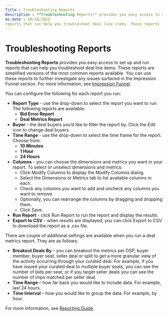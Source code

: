 ```yaml
---
Title : Troubleshooting Reports
Description : **Troubleshooting Reports** provides you easy access to set up and run
ms.date : 10/28/2023
reports that can help you troubleshoot deal line items. These reports
---
```



# Troubleshooting Reports



**Troubleshooting Reports** provides you easy access to set up and run
reports that can help you troubleshoot deal line items. These reports
are simplified versions of the most common reports available. You can
use these reports to further investigate any issues surfaced in the
Impression Funnel section. For
more information, see
<a href="curate-impression-funnel.md" class="xref">Impression
Funnel</a>.

You can configure the following for each report you run:

>

- **Report Type** - use the drop-down to select the report you want to
  run. The following reports are available:
  - **Bid Error Report**
  - **Deal Metrics Report**
- **Buyer** - the deal buyers you’d like to filter the report by. Click
  the Edit icon to change deal buyers.
- **Time Range** - use the drop-down to select the time frame for the
  report. Choose from:
  - **10 Minutes**
  - **1 Hour**
  - **24 Hours**
- **Columns** - you can choose the dimensions and metrics you want in
  your report. To select or unselect dimensions and metrics:
  - Click Modify Columns to display
    the Modify Columns dialog.
  - Select the Dimensions or
    Metrics tab to list available
    columns in each.
  - Check any columns you want to add and uncheck any columns you want
    to remove.
  - Optionally, you can rearrange the columns by dragging and dropping
    them.
  - Click Save.
- **Run Report** - click Run Report to
  run the report and display the results.
- **Export to CSV** - when results are displayed, you can click
  Export to CSV to download the report
  as a .csv file.



>

There are couple of additional settings are available when you run a
deal metrics report. They are as follows:

- **Breakout Deals By** – you can breakout the metrics per DSP, buyer
  member, buyer seat, seller deal or split to get a more granular view
  of the activity occurring through your curated deal. For example, if
  you have issued your curated deal to multiple buyer seats, you can see
  the number of bids per seat; or if you target seller deals you can see
  the number of imps matched per seller deal.
- **Time Range** – how far back you would like to include data. For
  example, last 24 hours.
- **Time Interval** – how you would like to group the data. For example,
  by hour.



For more information, see <a
href="curate_curate-standard/reporting-guide.md"
class="xref" target="_blank">Reporting Guide</a>.




